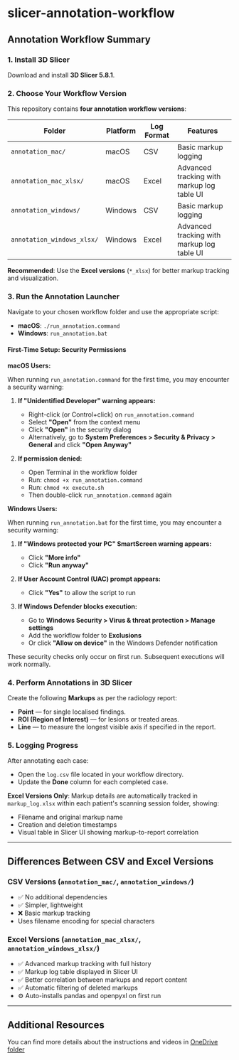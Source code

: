 # slicer-annotation-workflow

## Annotation Workflow Summary

### 1. Install 3D Slicer
Download and install **3D Slicer 5.8.1**.

### 2. Choose Your Workflow Version

This repository contains **four annotation workflow versions**:

| Folder | Platform | Log Format | Features |
|--------|----------|------------|----------|
| `annotation_mac/` | macOS | CSV | Basic markup logging |
| `annotation_mac_xlsx/` | macOS | Excel | Advanced tracking with markup log table UI |
| `annotation_windows/` | Windows | CSV | Basic markup logging |
| `annotation_windows_xlsx/` | Windows | Excel | Advanced tracking with markup log table UI |

**Recommended**: Use the **Excel versions** (`*_xlsx`) for better markup tracking and visualization.

### 3. Run the Annotation Launcher
Navigate to your chosen workflow folder and use the appropriate script:

- **macOS**: `./run_annotation.command`
- **Windows**: `run_annotation.bat`

#### First-Time Setup: Security Permissions

**macOS Users:**

When running `run_annotation.command` for the first time, you may encounter a security warning:

1. **If "Unidentified Developer" warning appears:**
   - Right-click (or Control+click) on `run_annotation.command`
   - Select **"Open"** from the context menu
   - Click **"Open"** in the security dialog
   - Alternatively, go to **System Preferences > Security & Privacy > General** and click **"Open Anyway"**

2. **If permission denied:**
   - Open Terminal in the workflow folder
   - Run: `chmod +x run_annotation.command`
   - Run: `chmod +x execute.sh`
   - Then double-click `run_annotation.command` again

**Windows Users:**

When running `run_annotation.bat` for the first time, you may encounter a security warning:

1. **If "Windows protected your PC" SmartScreen warning appears:**
   - Click **"More info"**
   - Click **"Run anyway"**

2. **If User Account Control (UAC) prompt appears:**
   - Click **"Yes"** to allow the script to run

3. **If Windows Defender blocks execution:**
   - Go to **Windows Security > Virus & threat protection > Manage settings**
   - Add the workflow folder to **Exclusions**
   - Or click **"Allow on device"** in the Windows Defender notification

These security checks only occur on first run. Subsequent executions will work normally.

### 4. Perform Annotations in 3D Slicer  

Create the following **Markups** as per the radiology report:

- **Point** — for single localised findings.
- **ROI (Region of Interest)** — for lesions or treated areas.
- **Line** — to measure the longest visible axis if specified in the report.

### 5. Logging Progress

After annotating each case:

- Open the `log.csv` file located in your workflow directory.
- Update the **Done** column for each completed case.

**Excel Versions Only**: Markup details are automatically tracked in `markup_log.xlsx` within each patient's scanning session folder, showing:
- Filename and original markup name
- Creation and deletion timestamps
- Visual table in Slicer UI showing markup-to-report correlation

---

## Differences Between CSV and Excel Versions

### CSV Versions (`annotation_mac/`, `annotation_windows/`)
- ✅ No additional dependencies
- ✅ Simpler, lightweight
- ❌ Basic markup tracking
- Uses filename encoding for special characters

### Excel Versions (`annotation_mac_xlsx/`, `annotation_windows_xlsx/`)
- ✅ Advanced markup tracking with full history
- ✅ Markup log table displayed in Slicer UI
- ✅ Better correlation between markups and report content
- ✅ Automatic filtering of deleted markups
- ⚙️ Auto-installs pandas and openpyxl on first run

---

## Additional Resources

You can find more details about the instructions and videos in [OneDrive folder](https://emckclac-my.sharepoint.com/:f:/g/personal/k23049667_kcl_ac_uk/Ei5hzQrk8yhEksQblKg8FAkBSNba7ot8JC8LkvulSl-nWg?e=TPpxQk)
